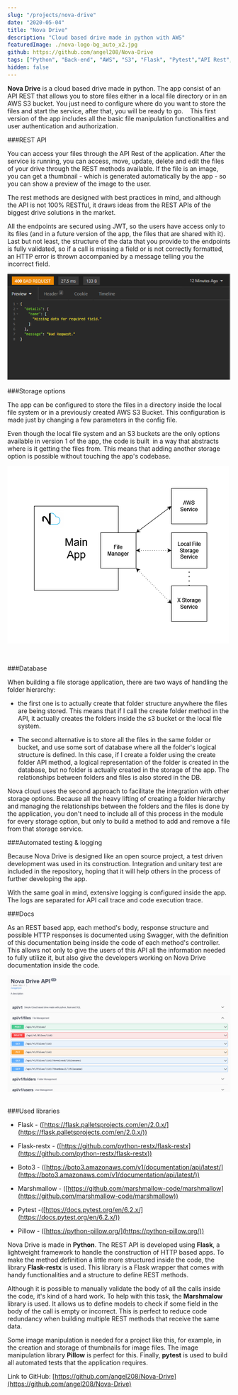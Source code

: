 ```yaml
---
slug: "/projects/nova-drive"
date: "2020-05-04"
title: "Nova Drive"
description: "Cloud based drive made in python with AWS"
featuredImage: ./nova-logo-bg_auto_x2.jpg
github: https://github.com/angel208/Nova-Drive
tags: ["Python", "Back-end", "AWS", "S3", "Flask", "Pytest","API Rest", "Marshmallow"]
hidden: false
---
```



**Nova Drive** is a cloud based drive made in python. The app consist of an API REST that allows you to store files either in a local file directory or in an AWS S3 bucket. You just need to configure where do you want to store the files and start the service, after that, you will be ready to go.
  
 This first version of the app includes all the basic file manipulation functionalities and user authentication and authorization.  


###REST API

You can access your files through the API Rest of the application. After the service is running, you can access, move, update, delete and edit the files of your drive through the REST methods available. If the file is an image, you can get a thumbnail - which is generated automatically by the app - so you can show a preview of the image to the user.

The rest methods are designed with best practices in mind, and although the API is not 100% RESTful, it draws ideas from the REST APIs of the biggest drive solutions in the market.

All the endpoints are secured using JWT, so the users have access only to its files (and in a future version of the app, the files that are shared with it). Last but not least, the structure of the data that you provide to the endpoints is fully validated, so if a call is missing a field or is not correctly formatted, an HTTP error is thrown accompanied by a message telling you the incorrect field.

![Data verification](./data_verification_capture.png)

###Storage options


The app can be configured to store the files in a directory inside the local file system or in a previously created AWS S3 Bucket. This configuration is made just by changing a few parameters in the config file. 


Even though the local file system and an S3 buckets are the only options available in version 1 of the app, the code is built  in a way that abstracts where is it getting the files from. This means that adding another storage option is possible without touching the app's codebase. 

![Storage Services](./service_modules_diagram.drawio.png)

  

###Database

When building a file storage application, there are two ways of handling the folder hierarchy: 

- the first one is to actually create that folder structure anywhere the files are being stored. This means that if I call the create folder method in the API, it actually creates the folders inside the s3 bucket or the local file system.

- The second alternative is to store all the files in the same folder or bucket, and use some sort of database where all the folder's logical structure is defined. In this case, if I create a folder using the create folder API method, a logical representation of the folder is created in the database, but no folder is actually created in the storage of the app. The relationships between folders and files is also stored in the DB.

Nova cloud uses the second approach to facilitate the integration with other storage options. Because all the heavy lifting of creating a folder hierarchy and managing the relationships between the folders and the files is done by the application, you don't need to include all of this process in the module for every storage option, but only to build a method to add and remove a file from that storage service.
 

###Automated testing & logging


Because Nova Drive is designed like an open source project, a test driven development was used in its construction. Integration and unitary test are included in the repository, hoping that it will help others in the process of further developing the app.

With the same goal in mind, extensive logging is configured inside the app. The logs are separated for API call trace and code execution trace.

###Docs

As an REST based app, each method's body, response structure and possible HTTP responses is documented using Swagger, with the definition of this documentation being inside the code of each method's controller. This allows not only to give the users of this API all the information needed to fully utilize it, but also give the developers working on Nova Drive documentation inside the code.

![API Docs](./docs_capture2.png)  

###Used libraries

- Flask - ([https://flask.palletsprojects.com/en/2.0.x/](https://flask.palletsprojects.com/en/2.0.x/))

- Flask-restx - ([https://github.com/python-restx/flask-restx](https://github.com/python-restx/flask-restx))

- Boto3 - ([https://boto3.amazonaws.com/v1/documentation/api/latest/](https://boto3.amazonaws.com/v1/documentation/api/latest/))

- Marshmallow - ([https://github.com/marshmallow-code/marshmallow](https://github.com/marshmallow-code/marshmallow))

- Pytest -([https://docs.pytest.org/en/6.2.x/](https://docs.pytest.org/en/6.2.x/))

- Pillow - ([https://python-pillow.org/](https://python-pillow.org/))


Nova Drive is made in **Python**. The REST API is developed using **Flask**, a lightweight framework to handle the construction of HTTP based apps. To make the method definition a little more structured inside the code, the library **Flask-restx** is used. This library is a Flask wrapper that comes with handy functionalities and a structure to define REST methods.  

Although it is possible to manually validate the body of all the calls inside the code, it's kind of a hard work. To help with this task, the **Marshmalow** library is used. It allows us to define models to check if some field in the body of the call is empty or incorrect. This is perfect to reduce code redundancy when building multiple REST methods that receive the same data.

Some image manipulation is needed for a project like this, for example, in the creation and storage of thumbnails for image files. The image manipulation library **Pillow** is perfect for this. Finally, **pytest** is used to build all automated tests that the application requires.

Link to GitHub: [https://github.com/angel208/Nova-Drive](https://github.com/angel208/Nova-Drive)